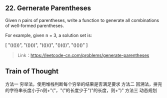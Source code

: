 ## 22. Gernerate Parentheses

Given n pairs of parentheses, write a function to generate all combinations of well-formed parentheses.

For example, given n = 3, a solution set is:

[
  "((()))",
  "(()())",
  "(())()",
  "()(())",
  "()()()"
]

>Link：https://leetcode-cn.com/problems/generate-parentheses

## Train of Thought
方法一
穷举法，使用堆栈判断每个穷举的结果是否满足要求
方法二
回溯法，拼完的字符串长度小于n则+"("，"("的长度少于")"的长度，则+")"
方法三
动态规划
